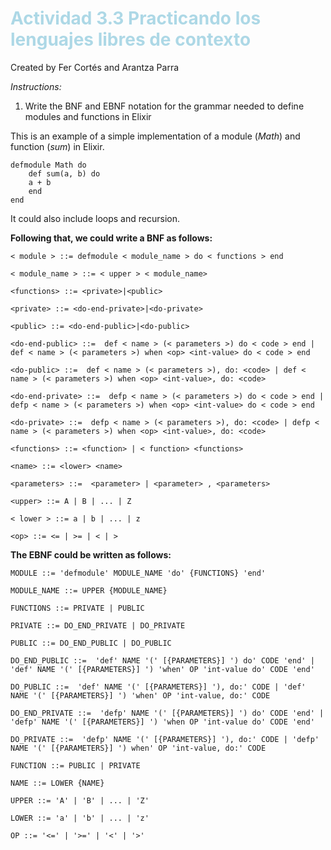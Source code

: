 # <span style="color:lightblue"> **Actividad 3.3 Practicando los lenguajes libres de contexto** </span>

Created by Fer Cortés and Arantza Parra

*Instructions:*

1. Write the BNF and EBNF notation for the grammar needed to define modules and functions in Elixir


This is an example of a simple implementation of a module (*Math*) and function (*sum*) in Elixir.

    defmodule Math do
        def sum(a, b) do
        a + b
        end
    end 

It could also include loops and recursion.

**Following that, we could write a **BNF** as follows:**
``` BNF 
< module > ::= defmodule < module_name > do < functions > end 

< module_name > ::= < upper > < module_name>

<functions> ::= <private>|<public>

<private> ::= <do-end-private>|<do-private>

<public> ::= <do-end-public>|<do-public>

<do-end-public> ::=  def < name > (< parameters >) do < code > end |  def < name > (< parameters >) when <op> <int-value> do < code > end

<do-public> ::=  def < name > (< parameters >), do: <code> | def < name > (< parameters >) when <op> <int-value>, do: <code>

<do-end-private> ::=  defp < name > (< parameters >) do < code > end |  defp < name > (< parameters >) when <op> <int-value> do < code > end

<do-private> ::=  defp < name > (< parameters >), do: <code> | defp < name > (< parameters >) when <op> <int-value>, do: <code>

<functions> ::= <function> | < function> <functions>

<name> ::= <lower> <name>

<parameters> ::=  <parameter> | <parameter> , <parameters> 

<upper> ::= A | B | ... | Z

< lower > ::= a | b | ... | z

<op> ::= <= | >= | < | >
 ```


**The EBNF could be written as follows:**

```EBNF
MODULE ::= 'defmodule' MODULE_NAME 'do' {FUNCTIONS} 'end' 

MODULE_NAME ::= UPPER {MODULE_NAME}

FUNCTIONS ::= PRIVATE | PUBLIC 

PRIVATE ::= DO_END_PRIVATE | DO_PRIVATE

PUBLIC ::= DO_END_PUBLIC | DO_PUBLIC

DO_END_PUBLIC ::=  'def' NAME '(' [{PARAMETERS}] ') do' CODE 'end' |  'def' NAME '(' [{PARAMETERS}] ') 'when' OP 'int-value do' CODE 'end'

DO_PUBLIC ::=  'def' NAME '(' [{PARAMETERS}] '), do:' CODE | 'def' NAME '(' [{PARAMETERS}] ') 'when' OP 'int-value, do:' CODE

DO_END_PRIVATE ::=  'defp' NAME '(' [{PARAMETERS}] ') do' CODE 'end' |  'defp' NAME '(' [{PARAMETERS}] ') 'when OP 'int-value do' CODE 'end'

DO_PRIVATE ::=  'defp' NAME '(' [{PARAMETERS}] '), do:' CODE | 'defp' NAME '(' [{PARAMETERS}] ') when' OP 'int-value, do:' CODE

FUNCTION ::= PUBLIC | PRIVATE

NAME ::= LOWER {NAME}

UPPER ::= 'A' | 'B' | ... | 'Z'

LOWER ::= 'a' | 'b' | ... | 'z'

OP ::= '<=' | '>=' | '<' | '>'



```